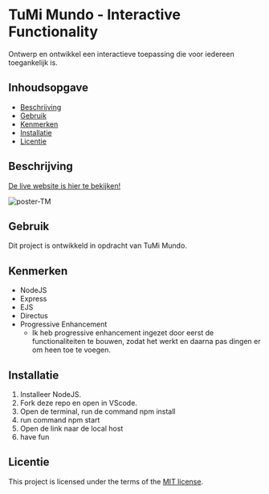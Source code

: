 # TuMi Mundo - Interactive Functionality
Ontwerp en ontwikkel een interactieve toepassing die voor iedereen toegankelijk is.


## Inhoudsopgave
 
  * [Beschrijving](#beschrijving)
  * [Gebruik](#gebruik)
  * [Kenmerken](#kenmerken)
  * [Installatie](#installatie)
  * [Licentie](#licentie)

## Beschrijving

[De live website is hier te bekijken!
](https://filthy-pike-garters.cyclic.app/)

![poster-TM](https://github.com/lisagjh/tumi-mundo-server-side-website/assets/131701505/3e298e13-9384-468f-9d00-99e2b231e337)


## Gebruik
<!--Bij Gebruik staat hoe je project er uit ziet, hoe het werkt en wat je er mee kan. -->
Dit project is ontwikkeld in opdracht van TuMi Mundo. 

## Kenmerken
<!-- Bij Kenmerken staat welke technieken zijn gebruikt en hoe. Wat is de HTML structuur? Wat zijn de belangrijkste dingen in CSS? Wat is er met Javascript gedaan en hoe? Misschien heb je een framwork of library gebruikt? -->

* NodeJS
* Express
* EJS
* Directus
* Progressive Enhancement
  * Ik heb progressive enhancement ingezet door eerst de functionaliteiten te bouwen, zodat het werkt en daarna pas dingen er om heen toe te voegen.

## Installatie
1. Installeer NodeJS.
2. Fork deze repo en open in VScode.
3. Open de terminal, run de command npm install
4. run command npm start
5. Open de link naar de local host
6. have fun

## Licentie

This project is licensed under the terms of the [MIT license](./LICENSE).
